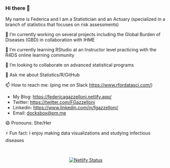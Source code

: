 ### Hi there 👋

<!--
**Fgazzelloni/Fgazzelloni** is a ✨ _special_ ✨ repository because its `README.md` (this file) appears on your GitHub profile.

Here are some ideas to get you started:

- 🔭 I’m currently working on ...
- 🌱 I’m currently learning ...
- 👯 I’m looking to collaborate on ...
- 🤔 I’m looking for help with ...
- 💬 Ask me about ...
- 📫 How to reach me: ...
- 😄 Pronouns: ...
- ⚡ Fun fact: ...
-->

My name is Federica and I am a Statistician and an Actuary (specialized in a branch of statistics that focuses on risk assessments)

🔭 I’m currently working on several projects including the Global Burden of Diseases (GBD) in collaboration with IHME

🌱 I’m currently learning RStudio at an Instructor level practicing with the R4DS online learning community

👯 I’m looking to collaborate on advanced statistical programs

💬 Ask me about Statistics/R/GitHub

📫 How to reach me: (ping me on Slack https://www.rfordatasci.com/)

- My Blog: https://federicagazzelloni.netlify.app/
- Twitter: https://twitter.com/FGazzelloni
- Linkedin: https://www.linkedin.com/in/fgazzelloni/
- Email: docksbox@pm.me

😄 Pronouns: She/Her

⚡ Fun fact: I enjoy making data visualizations and studying infectious diseases

</div>
<br>
<div align="center">
 
[![Netlify Status](https://api.netlify.com/api/v1/badges/d2da763f-17f7-4fe4-9013-7b76224438ea/deploy-status)](https://app.netlify.com/sites/federicagazzelloni/deploys)

</div>
